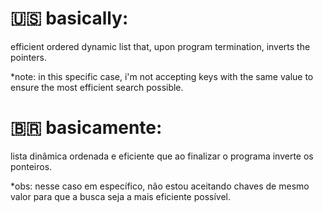 # 🇺🇸 basically:

efficient ordered dynamic list that, upon program termination, inverts the pointers.

*note: in this specific case, i'm not accepting keys with the same value to ensure the most efficient search possible.

# 🇧🇷 basicamente:

lista dinâmica ordenada e eficiente que ao finalizar o programa inverte os ponteiros.

*obs: nesse caso em específico, não estou aceitando chaves de mesmo valor para que a busca seja a mais eficiente possível.

